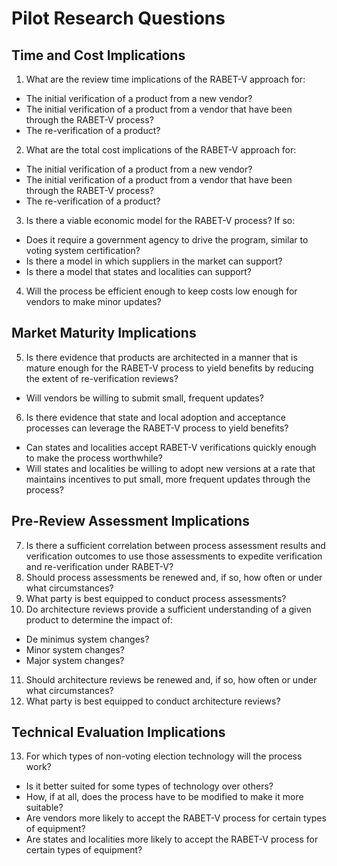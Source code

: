# Pilot Research Questions

## Time and Cost Implications
1)	What are the review time implications of the RABET-V approach for:
-	The initial verification of a product from a new vendor?
-	The initial verification of a product from a vendor that have been through the RABET-V process?
-	The re-verification of a product?
2)	What are the total cost implications of the RABET-V approach for:
-	The initial verification of a product from a new vendor?
-	The initial verification of a product from a vendor that have been through the RABET-V process?
-	The re-verification of a product?
3)	Is there a viable economic model for the RABET-V process? If so:
-	Does it require a government agency to drive the program, similar to voting system certification?
-	Is there a model in which suppliers in the market can support?
-	Is there a model that states and localities can support?
4)	Will the process be efficient enough to keep costs low enough for vendors to make minor updates?
## Market Maturity Implications
5)	Is there evidence that products are architected in a manner that is mature enough for the RABET-V process to yield benefits by reducing the extent of re-verification reviews?
-	Will vendors be willing to submit small, frequent updates?
6)	Is there evidence that state and local adoption and acceptance processes can leverage the RABET-V process to yield benefits?
-	Can states and localities accept RABET-V verifications quickly enough to make the process worthwhile?
-	Will states and localities be willing to adopt new versions at a rate that maintains incentives to put small, more frequent updates through the process?
## Pre-Review Assessment Implications
7)	Is there a sufficient correlation between process assessment results and verification outcomes to use those assessments to expedite verification and re-verification under RABET-V?
8)	Should process assessments be renewed and, if so, how often or under what circumstances?
9)	What party is best equipped to conduct process assessments?
10)	Do architecture reviews provide a sufficient understanding of a given product to determine the impact of:
-	De minimus system changes?
-	Minor system changes?
-	Major system changes?
11)	Should architecture reviews be renewed and, if so, how often or under what circumstances?
12)	What party is best equipped to conduct architecture reviews?
## Technical Evaluation Implications
13)	For which types of non-voting election technology will the process work?
-	Is it better suited for some types of technology over others?
-	How, if at all, does the process have to be modified to make it more suitable?
-	Are vendors more likely to accept the RABET-V process for certain types of equipment?
-	Are states and localities more likely to accept the RABET-V process for certain types of equipment?
